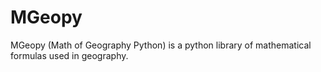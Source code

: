 # MGeopy
MGeopy (Math of Geography Python) is a python library of mathematical formulas used in geography.
